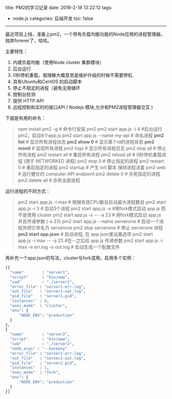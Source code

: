 title: PM2的学习记录
date: 2016-2-18 13:22:12
tags:
- node.js
categories: 后端开发
toc: false
---

最近项目上线，准备上pm2，一个带有负载均衡功能的Node应用的进程管理器。抛弃forever了，哈哈。

主要特性：

 1. 内建负载均衡（使用Node cluster 集群模块）
 2. 后台运行
 3. 0秒停机重载，我理解大概意思是维护升级的时候不需要停机.
 4. 具有Ubuntu和CentOS 的启动脚本
 5. 停止不稳定的进程（避免无限循环
 6. 控制台检测
 7. 提供 HTTP API
 8. 远程控制和实时的接口API ( Nodejs 模块,允许和PM2进程管理器交互 )


下面是有用的命令：

> npm install pm2 -g     # 命令行安装 pm2 
pm2 start app.js -i 4 #后台运行pm2，启动4个app.js 
pm2 start app.js --name my-api # 命名进程
**pm2 list**               # 显示所有进程状态
**pm2 show 0**               # 显示某个id的进程状态
**pm2 monit**              # 监视所有进程
pm2 logs               #  显示所有进程日志
pm2 stop all           # 停止所有进程
pm2 restart all        # 重启所有进程
pm2 reload all         # 0秒停机重载进程 (用于 NETWORKED 进程)
pm2 stop 0             # 停止指定的进程
pm2 restart 0          # 重启指定的进程
pm2 startup            # 产生 init 脚本 保持进程活着
pm2 web                # 运行健壮的 computer API endpoint
pm2 delete 0           # 杀死指定的进程
>pm2 delete all         # 杀死全部进程

运行进程的不同方式：

>pm2 start app.js -i max  # 根据有效CPU数目启动最大进程数目
>pm2 start app.js -i 3      # 启动3个进程
>pm2 start app.js -x        #用fork模式启动 app.js 而不是使用 cluster
>pm2 start app.js -x -- -a 23   # 用fork模式启动 app.js 并且传递参数 (-a 23)
>pm2 start app.js --name serverone  # 启动一个进程并把它命名为 serverone
>pm2 stop serverone       # 停止 serverone 进程
>**pm2 start app.json**        # 启动进程, 在 app.json里设置选项
>pm2 start app.js -i max -- -a 23  #在--之后给 app.js 传递参数
>pm2 start app.js -i max -e err.log -o out.log  # 启动生成一个配置文件

再补充一个app.json的写法，cluster与fork混用，启用多个实例：
```python
[{
  "name"        : "server1",
  "script"      : "bin/www",
  "cwd"         : "./server1",
  "error_file" : "server1-err.log",
  "out_file"   : "server1-out.log",
  "pid_file"   : "server1.pid",
  "instances"  : 0,
  "exec_mode"  : "cluster",
  "env": {
      "NODE_ENV": "production"
  }
},
{
  "name"        : "server2",
  "script"      : "bin/www",
  "cwd"         : "./server2",
  "node_args" : "--harmony"
  "error_file" : "server2-err.log",
  "out_file"   : "server2-out.log",
  "pid_file"   : "server2.pid",
  "instances"  : 1,
  "exec_mode"  : "fork",
  "env": {
      "NODE_ENV": "production"
  }
}]
```
